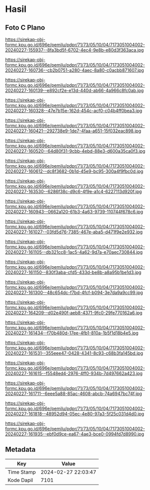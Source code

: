 # Hasil

## Foto C Plano

https://sirekap-obj-formc.kpu.go.id/696e/pemilu/pdpr/71/73/05/10/04/7173051004002-20240227-155937--8fa3bd5f-6702-4ec4-9e8b-e80d3f363aca.jpg

https://sirekap-obj-formc.kpu.go.id/696e/pemilu/pdpr/71/73/05/10/04/7173051004002-20240227-160736--cb2b0751-a280-4aec-8a80-c0acbb871607.jpg

https://sirekap-obj-formc.kpu.go.id/696e/pemilu/pdpr/71/73/05/10/04/7173051004002-20240227-160139--e892cf2e-e13d-440d-ab66-4a966c8fc0ab.jpg

https://sirekap-obj-formc.kpu.go.id/696e/pemilu/pdpr/71/73/05/10/04/7173051004002-20240227-160328--47e7b15e-162d-454c-acf0-c04b4ff0bea3.jpg

https://sirekap-obj-formc.kpu.go.id/696e/pemilu/pdpr/71/73/05/10/04/7173051004002-20240227-160421--292738e9-1de7-4faa-a651-15f032eac898.jpg

https://sirekap-obj-formc.kpu.go.id/696e/pemilu/pdpr/71/73/05/10/04/7173051004002-20240227-160520--64d80f31-9cbb-4ebd-88e3-d600a35ca0f3.jpg

https://sirekap-obj-formc.kpu.go.id/696e/pemilu/pdpr/71/73/05/10/04/7173051004002-20240227-160612--dc8f3682-0b1d-45e9-bc95-300a4f9fbc0d.jpg

https://sirekap-obj-formc.kpu.go.id/696e/pemilu/pdpr/71/73/05/10/04/7173051004002-20240227-163530--6286f38c-d9c6-4f9e-a1c4-6227113d920f.jpg

https://sirekap-obj-formc.kpu.go.id/696e/pemilu/pdpr/71/73/05/10/04/7173051004002-20240227-160943--0662a120-61b3-4a63-9739-110744f678c6.jpg

https://sirekap-obj-formc.kpu.go.id/696e/pemilu/pdpr/71/73/05/10/04/7173051004002-20240227-161027--03fd5d76-7385-467e-aba5-d471f9e2e932.jpg

https://sirekap-obj-formc.kpu.go.id/696e/pemilu/pdpr/71/73/05/10/04/7173051004002-20240227-161105--db321cc8-1ac5-4a62-9d7a-e70aec730844.jpg

https://sirekap-obj-formc.kpu.go.id/696e/pemilu/pdpr/71/73/05/10/04/7173051004002-20240227-161150--830f3aba-cfd5-433d-be8b-a8a95b1be1d3.jpg

https://sirekap-obj-formc.kpu.go.id/696e/pemilu/pdpr/71/73/05/10/04/7173051004002-20240227-161300--48c654dc-f7bd-4fcf-b094-3e7da9a9cc99.jpg

https://sirekap-obj-formc.kpu.go.id/696e/pemilu/pdpr/71/73/05/10/04/7173051004002-20240227-164209--d02e490f-aeb8-4371-9fc0-29fe770162a6.jpg

https://sirekap-obj-formc.kpu.go.id/696e/pemilu/pdpr/71/73/05/10/04/7173051004002-20240227-161434--f70b480d-17ee-4fb1-810a-1b5f1d18b4e5.jpg

https://sirekap-obj-formc.kpu.go.id/696e/pemilu/pdpr/71/73/05/10/04/7173051004002-20240227-161531--355eee47-0428-4341-8c93-c68b3fa145bd.jpg

https://sirekap-obj-formc.kpu.go.id/696e/pemilu/pdpr/71/73/05/10/04/7173051004002-20240227-161615--f5548ed4-2976-4ff0-934b-7d497662a423.jpg

https://sirekap-obj-formc.kpu.go.id/696e/pemilu/pdpr/71/73/05/10/04/7173051004002-20240227-161711--6eee5a88-85ac-4608-abcb-74a6947bc74f.jpg

https://sirekap-obj-formc.kpu.go.id/696e/pemilu/pdpr/71/73/05/10/04/7173051004002-20240227-161818--48952d94-05ec-4e80-97a3-5f25c031d4d0.jpg

https://sirekap-obj-formc.kpu.go.id/696e/pemilu/pdpr/71/73/05/10/04/7173051004002-20240227-161935--ebf0d9ce-ea67-4ae3-bce0-0994fd7d8990.jpg


## Metadata

| Key        | Value               |
| ---------- | ------------------- |
| Time Stamp | 2024-02-27 22:03:47 |
| Kode Dapil | 7101                |



